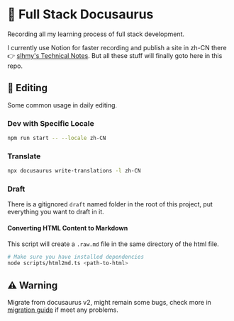 # 🐸 Full Stack Docusaurus

Recording all my learning process of full stack development.

I currently use Notion for faster recording and publish a site in zh-CN there 👉 [slhmy's Technical Notes](https://slhmy-creative.notion.site/slhmy-creative/7225b9f7b59c418d92fc234a93fc2753?v=228a42c06c5a44778a39d10850becf4a). But all these stuff will finally goto here in this repo.

## 📝 Editing

Some common usage in daily editing.

### Dev with Specific Locale

```bash
npm run start -- --locale zh-CN
```

### Translate

```bash
npx docusaurus write-translations -l zh-CN
```

### Draft

There is a gitignored `draft` named folder in the root of this project,
put everything you want to draft in it.

#### Converting HTML Content to Markdown

This script will create a `.raw.md` file in the same directory of the html file.

```bash
# Make sure you have installed dependencies
node scripts/html2md.ts <path-to-html>
```

## ⚠️ Warning

Migrate from docusaurus v2, might remain some bugs,
check more in [migration guide](https://docusaurus.io/docs/migration/v3) if meet any problems.
